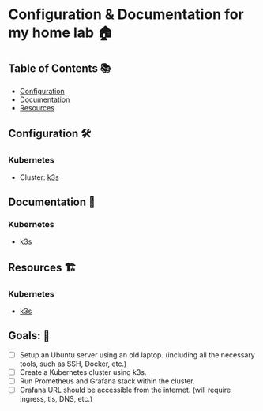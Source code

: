 # Configuration & Documentation for my home lab 🏠

## Table of Contents 📚

- [Configuration](#configuration)
- [Documentation](#documentation)
- [Resources](#resources)

## Configuration 🛠️

### Kubernetes
- Cluster: [k3s](https://k3s.io/)

## Documentation 📖

### Kubernetes
- [k3s](https://k3s.io/)

## Resources 🏗️

### Kubernetes
- [k3s](https://k3s.io/)

## Goals: 🥅
- [ ] Setup an Ubuntu server using an old laptop. (including all the necessary tools, such as SSH, Docker, etc.)
- [ ] Create a Kubernetes cluster using k3s.
- [ ] Run Prometheus and Grafana stack within the cluster.
- [ ] Grafana URL should be accessible from the internet. (will require ingress, tls, DNS, etc.)
